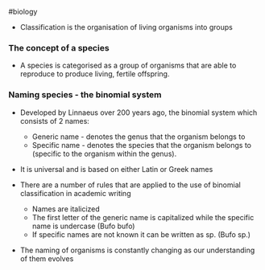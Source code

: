 #biology
 - Classification is the organisation of living organisms into groups
### The concept of a species
- A species is categorised as a group of organisms that are able to reproduce to produce living, fertile offspring.

### Naming species - the binomial system
- Developed by Linnaeus over 200 years ago, the binomial system which consists of 2 names:
    - Generic name - denotes the genus that the organism belongs to
    - Specific name - denotes the species that the organism belongs to (specific to the organism within the genus).
- It is universal and is based on either Latin or Greek names

- There are a number of rules that are applied to the use of binomial classification in academic writing
    - Names are italicized 
    - The first letter of the generic name is capitalized while the specific name is undercase (Bufo bufo)
    - If specific names are not known it can be written as sp. (Bufo sp.)
- The naming of organisms is constantly changing as our understanding of them evolves